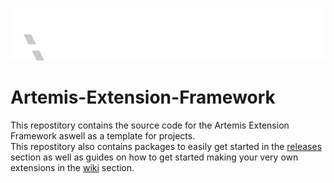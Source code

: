 ![Artemis](https://github.com/ArtemisDevGroup/Artemis-Resources/blob/main/Text/ArtemisWithLogo.png)
# Artemis-Extension-Framework
This repostitory contains the source code for the Artemis Extension Framework aswell as a template for projects.  
This repostitory also contains packages to easily get started in the [releases](https://github.com/ArtemisDevGroup/Artemis-Extension-Framework/releases) section as well as guides on how to get started making your very own extensions in the [wiki](https://github.com/ArtemisDevGroup/Artemis-Extension-Framework/wiki) section.
